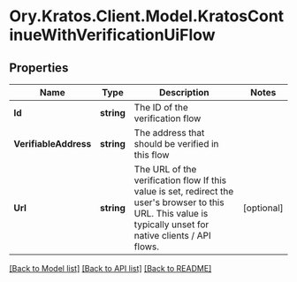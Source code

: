# Ory.Kratos.Client.Model.KratosContinueWithVerificationUiFlow

## Properties

Name | Type | Description | Notes
------------ | ------------- | ------------- | -------------
**Id** | **string** | The ID of the verification flow | 
**VerifiableAddress** | **string** | The address that should be verified in this flow | 
**Url** | **string** | The URL of the verification flow  If this value is set, redirect the user&#39;s browser to this URL. This value is typically unset for native clients / API flows. | [optional] 

[[Back to Model list]](../../README.md#documentation-for-models) [[Back to API list]](../../README.md#documentation-for-api-endpoints) [[Back to README]](../../README.md)

